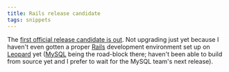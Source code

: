 ```yaml
---
title: Rails release candidate
tags: snippets
---
```


The [first official release candidate is out](http://weblog.rubyonrails.com/2007/11/9/rails-2-0-release-candidate-1). Not upgrading just yet because I haven't even gotten a proper [Rails](http://www.wincent.com/knowledge-base/Rails) development environment set up on [Leopard](http://www.wincent.com/knowledge-base/Leopard) yet ([MySQL](http://www.wincent.com/knowledge-base/MySQL) being the road-block there; haven't been able to build from source yet and I prefer to wait for the MySQL team's next release).
